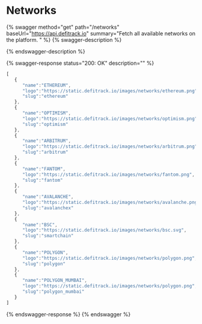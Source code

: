 # Networks

{% swagger method="get" path="/networks" baseUrl="https://api.defitrack.io" summary="Fetch all available networks on the platform. " %}
{% swagger-description %}

{% endswagger-description %}

{% swagger-response status="200: OK" description="" %}
```javascript
[
   {
      "name":"ETHEREUM",
      "logo":"https://static.defitrack.io/images/networks/ethereum.png",
      "slug":"ethereum"
   },
   {
      "name":"OPTIMISM",
      "logo":"https://static.defitrack.io/images/networks/optimism.png",
      "slug":"optimism"
   },
   {
      "name":"ARBITRUM",
      "logo":"https://static.defitrack.io/images/networks/arbitrum.png",
      "slug":"arbitrum"
   },
   {
      "name":"FANTOM",
      "logo":"https://static.defitrack.io/images/networks/fantom.png",
      "slug":"fantom"
   },
   {
      "name":"AVALANCHE",
      "logo":"https://static.defitrack.io/images/networks/avalanche.png",
      "slug":"avalanchex"
   },
   {
      "name":"BSC",
      "logo":"https://static.defitrack.io/images/networks/bsc.svg",
      "slug":"smartchain"
   },
   {
      "name":"POLYGON",
      "logo":"https://static.defitrack.io/images/networks/polygon.png",
      "slug":"polygon"
   },
   {
      "name":"POLYGON_MUMBAI",
      "logo":"https://static.defitrack.io/images/networks/polygon.png",
      "slug":"polygon_mumbai"
   }
]
```
{% endswagger-response %}
{% endswagger %}
